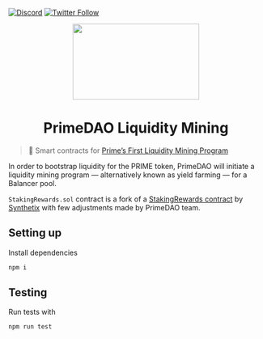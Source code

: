 [![Discord](https://img.shields.io/discord/413890591840272394.svg?color=768AD4&label=discord&logo=https%3A%2F%2Fdiscordapp.com%2Fassets%2F8c9701b98ad4372b58f13fd9f65f966e.svg)](https://discord.gg/x8v59pG)
[![Twitter Follow](https://img.shields.io/twitter/follow/synthetix_io.svg?label=synthetix_io&style=social)](https://twitter.com/PrimeDAO_)

<p align="center">
<img src="https://i.ibb.co/KjxwNmh/2020-11-16-14-18-35.jpg" width="250" height="150" />
</p>

<h1 align="center">PrimeDAO Liquidity Mining</h1>

> 🤖 Smart contracts for [Prime’s First Liquidity Mining Program](https://medium.com/primedao/primes-first-liquidity-mining-program-b8e4abb6c63)

In order to bootstrap liquidity for the PRIME token, PrimeDAO will initiate a liquidity mining program — alternatively known as yield farming — for a Balancer pool. 

`StakingRewards.sol` contract is a fork of a [StakingRewards contract](https://github.com/Synthetixio/synthetix/blob/develop/contracts/StakingRewards.sol) by [Synthetix](https://github.com/Synthetixio/synthetix) with few adjustments made by PrimeDAO team. 

## Setting up

Install dependencies 

```bash
npm i
```

## Testing

Run tests with 

```bash
npm run test
```

